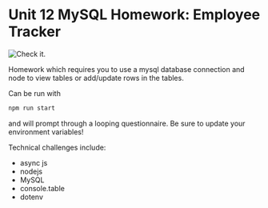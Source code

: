 # Unit 12 MySQL Homework: Employee Tracker

![Check it.](./ss.gif)

Homework which requires you to use a mysql database connection and node to view tables or add/update rows in the tables.

Can be run with

```sh
npm run start
```

and will prompt through a looping questionnaire. Be sure to update your environment variables!

Technical challenges include:

- async js
- nodejs
- MySQL
- console.table
- dotenv
